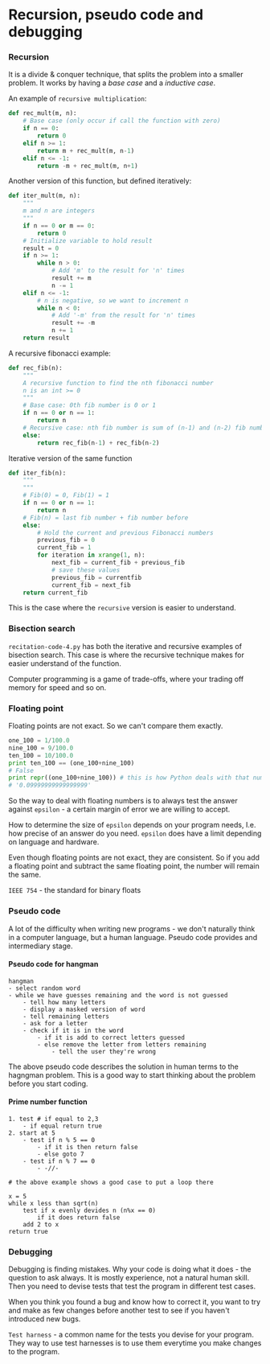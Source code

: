 Recursion, pseudo code and debugging
====================================

### Recursion

It is a divide & conquer technique, that splits the problem into a smaller problem. It works by having a *base case* and a *inductive case*.

An example of `recursive multiplication`:

```Python
def rec_mult(m, n):
    # Base case (only occur if call the function with zero)
    if n == 0:
        return 0
    elif n >= 1:
        return m + rec_mult(m, n-1)
    elif n <= -1:
        return -m + rec_mult(m, n+1)
```

Another version of this function, but defined iteratively:

```Python
def iter_mult(m, n):
    """
    m and n are integers
    """
    if n == 0 or m == 0:
        return 0
    # Initialize variable to hold result
    result = 0
    if n >= 1:
        while n > 0:
            # Add 'm' to the result for 'n' times
            result += m
            n -= 1
    elif n <= -1:
        # n is negative, so we want to increment n
        while n < 0:
            # Add '-m' from the result for 'n' times
            result += -m
            n += 1
    return result
```

A recursive fibonacci example:

```Python
def rec_fib(n):
    """
    A recursive function to find the nth fibonacci number
    n is an int >= 0
    """
    # Base case: 0th fib number is 0 or 1
    if n == 0 or n == 1:
        return n
    # Recursive case: nth fib number is sum of (n-1) and (n-2) fib numbers
    else:
        return rec_fib(n-1) + rec_fib(n-2)
```

Iterative version of the same function

```Python
def iter_fib(n):
    """
    """
    # Fib(0) = 0, Fib(1) = 1
    if n == 0 or n == 1:
        return n
    # Fib(n) = last fib number + fib number before
    else:
        # Hold the current and previous Fibonacci numbers
        previous_fib = 0
        current_fib = 1
        for iteration in xrange(1, n):
            next_fib = current_fib + previous_fib
            # save these values
            previous_fib = currentfib
            current_fib = next_fib
    return current_fib
```

This is the case where the `recursive` version is easier to understand.

### Bisection search

`recitation-code-4.py` has both the iterative and recursive examples of bisection search. This case is where the recursive technique makes for easier understand of the function.

Computer programming is a game of trade-offs, where your trading off memory for speed and so on.

### Floating point

Floating points are not exact. So we can't compare them exactly.

```Python
one_100 = 1/100.0
nine_100 = 9/100.0
ten_100 = 10/100.0
print ten_100 == (one_100+nine_100)
# False
print repr((one_100+nine_100)) # this is how Python deals with that number
# '0.09999999999999999'
```

So the way to deal with floating numbers is to always test the answer against `epsilon` - a certain margin of error we are willing to accept.

How to determine the size of `epsilon` depends on your program needs, I.e. how precise of an answer do you need. `epsilon` does have a limit depending on language and hardware.

Even though floating points are not exact, they are consistent. So if you add a floating point and subtract the same floating point, the number will remain the same.

`IEEE 754` - the standard for binary floats

### Pseudo code

A lot of the difficulty when writing new programs - we don't naturally think in a computer language, but a human language. Pseudo code provides and intermediary stage.

#### Pseudo code for hangman

```Pseudocode
hangman
- select random word
- while we have guesses remaining and the word is not guessed
    - tell how many letters
    - display a masked version of word
    - tell remaining letters
    - ask for a letter
    - check if it is in the word
        - if it is add to correct letters guessed
        - else remove the letter from letters remaining
            - tell the user they're wrong
```

The above pseudo code describes the solution in human terms to the hagngman problem. This is a good way to start thinking about the problem before you start coding.

#### Prime number function

```Pseudocode
1. test # if equal to 2,3
    - if equal return true
2. start at 5
    - test if n % 5 == 0
        - if it is then return false
        - else goto 7
    - test if n % 7 == 0
        - -//-

# the above example shows a good case to put a loop there

x = 5
while x less than sqrt(n)
    test if x evenly devides n (n%x == 0)
        if it does return false
    add 2 to x
return true
```

### Debugging

Debugging is finding mistakes. Why your code is doing what it does - the question to ask always. It is mostly experience, not a natural human skill. Then you need to devise tests that test the program in different test cases.

When you think you found a bug and know how to correct it, you want to try and make as few changes before another test to see if you haven't introduced new bugs.

`Test harness` - a common name for the tests you devise for your program. They way to use test harnesses is to use them everytime you make changes to the program.
